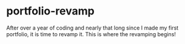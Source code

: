 # portfolio-revamp
After over a year of coding and nearly that long since I made my first portfolio, it is time to revamp it. This is where the revamping begins!
